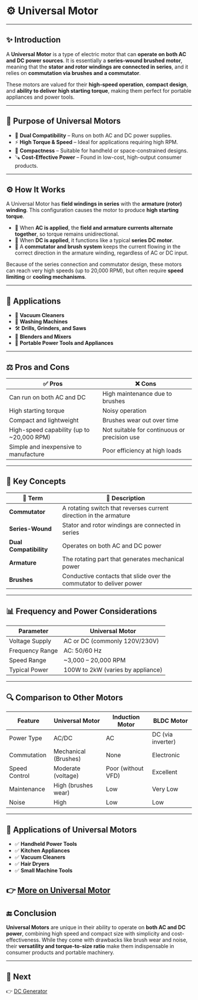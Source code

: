 # ⚙️ Universal Motor

---

## ✨ Introduction

A **Universal Motor** is a type of electric motor that can **operate on both AC and DC power sources**. It is essentially a **series-wound brushed motor**, meaning that the **stator and rotor windings are connected in series**, and it relies on **commutation via brushes and a commutator**.

These motors are valued for their **high-speed operation**, **compact design**, and **ability to deliver high starting torque**, making them perfect for portable appliances and power tools.

---

## 🔹 Purpose of Universal Motors

- 🔋 **Dual Compatibility** – Runs on both AC and DC power supplies.
- ⚡ **High Torque & Speed** – Ideal for applications requiring high RPM.
- 🧰 **Compactness** – Suitable for handheld or space-constrained designs.
- 🪚 **Cost-Effective Power** – Found in low-cost, high-output consumer products.

---

## ⚙️ How It Works

A Universal Motor has **field windings in series** with the **armature (rotor) winding**. This configuration causes the motor to produce **high starting torque**.

- 🔁 When **AC is applied**, the **field and armature currents alternate together**, so torque remains unidirectional.
- 🔌 When **DC is applied**, it functions like a typical **series DC motor**.
- 🧹 A **commutator and brush system** keeps the current flowing in the correct direction in the armature winding, regardless of AC or DC input.

Because of the series connection and commutator design, these motors can reach very high speeds (up to 20,000 RPM), but often require **speed limiting** or **cooling mechanisms**.

---

## 📡 Applications

- 🧹 **Vacuum Cleaners**
- 🧺 **Washing Machines**
- 🛠️ **Drills, Grinders, and Saws**
- 🍲 **Blenders and Mixers**
- 🧳 **Portable Power Tools and Appliances**

---

## ⚖️ Pros and Cons

| ✅ Pros                                 | ❌ Cons                                     |
|----------------------------------------|--------------------------------------------|
| Can run on both AC and DC              | High maintenance due to brushes             |
| High starting torque                   | Noisy operation                             |
| Compact and lightweight                | Brushes wear out over time                  |
| High-speed capability (up to ~20,000 RPM) | Not suitable for continuous or precision use |
| Simple and inexpensive to manufacture  | Poor efficiency at high loads               |

---

## 🧠 Key Concepts

| 🔑 Term              | 📖 Description                                                       |
|----------------------|----------------------------------------------------------------------|
| **Commutator**        | A rotating switch that reverses current direction in the armature   |
| **Series-Wound**      | Stator and rotor windings are connected in series                   |
| **Dual Compatibility**| Operates on both AC and DC power                                    |
| **Armature**          | The rotating part that generates mechanical power                   |
| **Brushes**           | Conductive contacts that slide over the commutator to deliver power |

---

## 📊 Frequency and Power Considerations

| Parameter           | Universal Motor                     |
|---------------------|-------------------------------------|
| Voltage Supply      | AC or DC (commonly 120V/230V)       |
| Frequency Range     | AC: 50/60 Hz                        |
| Speed Range         | ~3,000 – 20,000 RPM                 |
| Typical Power       | 100W to 2kW (varies by appliance)   |

---

## 🔍 Comparison to Other Motors

| Feature              | Universal Motor     | Induction Motor   | BLDC Motor         |
|----------------------|---------------------|-------------------|--------------------|
| Power Type           | AC/DC               | AC                | DC (via inverter)  |
| Commutation          | Mechanical (Brushes)| None              | Electronic         |
| Speed Control        | Moderate (voltage)  | Poor (without VFD)| Excellent          |
| Maintenance          | High (brushes wear) | Low               | Very Low           |
| Noise                | High                | Low               | Low                |

---

## 📌 Applications of Universal Motors

- ✅ **Handheld Power Tools**
- ✅ **Kitchen Appliances**
- ✅ **Vacuum Cleaners**
- ✅ **Hair Dryers**
- ✅ **Small Machine Tools**

👉 [More on Universal Motor](https://en.wikipedia.org/wiki/Universal_motor)
---

## 🔚 Conclusion

**Universal Motors** are unique in their ability to operate on **both AC and DC power**, combining high speed and compact size with simplicity and cost-effectiveness. While they come with drawbacks like brush wear and noise, their **versatility and torque-to-size ratio** make them indispensable in consumer products and portable machinery.

---

## 🔹 Next
👉 [DC Generator](../Generators/DC_Generators)
